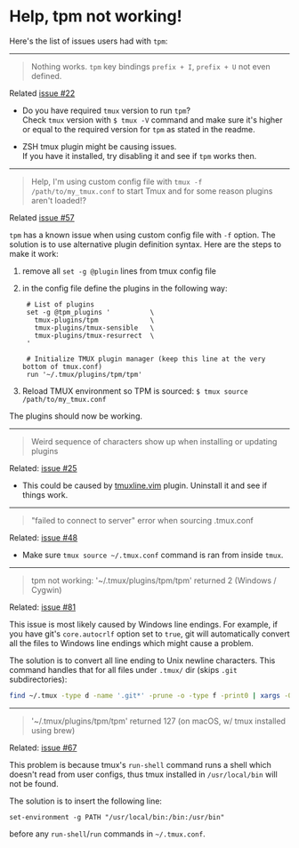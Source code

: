 # Help, tpm not working!

Here's the list of issues users had with `tpm`:

<hr />

> Nothing works. `tpm` key bindings `prefix + I`, `prefix + U` not even
  defined.

Related [issue #22](https://github.com/tmux-plugins/tpm/issues/22)

- Do you have required `tmux` version to run `tpm`?<br/>
  Check `tmux` version with `$ tmux -V` command and make sure it's higher or
  equal to the required version for `tpm` as stated in the readme.

- ZSH tmux plugin might be causing issues.<br/>
  If you have it installed, try disabling it and see if `tpm` works then.

<hr />

> Help, I'm using custom config file with `tmux -f /path/to/my_tmux.conf`
to start Tmux and for some reason plugins aren't loaded!?

Related [issue #57](https://github.com/tmux-plugins/tpm/issues/57)

`tpm` has a known issue when using custom config file with `-f` option.
The solution is to use alternative plugin definition syntax. Here are the steps
to make it work:

1. remove all `set -g @plugin` lines from tmux config file
2. in the config file define the plugins in the following way:

        # List of plugins
        set -g @tpm_plugins '          \
          tmux-plugins/tpm             \
          tmux-plugins/tmux-sensible   \
          tmux-plugins/tmux-resurrect  \
        '

        # Initialize TMUX plugin manager (keep this line at the very bottom of tmux.conf)
        run '~/.tmux/plugins/tpm/tpm'

3. Reload TMUX environment so TPM is sourced: `$ tmux source /path/to/my_tmux.conf`

The plugins should now be working.

<hr />

> Weird sequence of characters show up when installing or updating plugins

Related: [issue #25](https://github.com/tmux-plugins/tpm/issues/25)

- This could be caused by [tmuxline.vim](https://github.com/edkolev/tmuxline.vim)
  plugin. Uninstall it and see if things work.

<hr />

> "failed to connect to server" error when sourcing .tmux.conf

Related: [issue #48](https://github.com/tmux-plugins/tpm/issues/48)

- Make sure `tmux source ~/.tmux.conf` command is ran from inside `tmux`.

<hr />

> tpm not working: '~/.tmux/plugins/tpm/tpm' returned 2 (Windows / Cygwin)

Related: [issue #81](https://github.com/tmux-plugins/tpm/issues/81)

This issue is most likely caused by Windows line endings. For example, if you
have git's `core.autocrlf` option set to `true`, git will automatically convert
all the files to Windows line endings which might cause a problem.

The solution is to convert all line ending to Unix newline characters. This
command handles that for all files under `.tmux/` dir (skips `.git`
subdirectories):

```bash
find ~/.tmux -type d -name '.git*' -prune -o -type f -print0 | xargs -0 dos2unix
```

<hr />

> '~/.tmux/plugins/tpm/tpm' returned 127 (on macOS, w/ tmux installed using brew)

Related: [issue #67](https://github.com/tmux-plugins/tpm/issues/67)

This problem is because tmux's `run-shell` command runs a shell which doesn't read from user configs, thus tmux installed in `/usr/local/bin` will not be found.

The solution is to insert the following line:

```
set-environment -g PATH "/usr/local/bin:/bin:/usr/bin"
```

before any `run-shell`/`run` commands in `~/.tmux.conf`.
